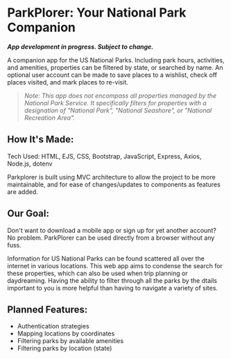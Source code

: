 # ParkPlorer: Your National Park Companion

**_App development in progress. Subject to change._**

A companion app for the US National Parks. Including park hours, activities, and amenities, properties can be filtered by state, or searched by name. An optional user account can be made to save places to a wishlist, check off places visited, and mark places to re-visit.

> _Note: This app does not encompass all properties managed by the National Park Service. It specifically filters for properties with a designation of "National Park", "National Seashore", or "National Recreation Area"._

## How It's Made:

Tech Used: HTML, EJS, CSS, Bootstrap, JavaScript, Express, Axios, Node.js, dotenv

Parkplorer is built using MVC architecture to allow the project to be more maintainable, and for ease of changes/updates to components as features are added.

## Our Goal:

Don't want to download a mobile app or sign up for yet another account? No problem. ParkPlorer can be used directly from a browser without any fuss.

Information for US National Parks can be found scattered all over the internet in various locations. This web app aims to condense the search for these properties, which can also be used when trip planning or daydreaming. Having the ability to filter through all the parks by the dtails important to you is more helpful than having to navigate a variety of sites.

## Planned Features:

- Authentication strategies
- Mapping locations by coordinates
- Filtering parks by available amenities
- Filtering parks by location (state)
